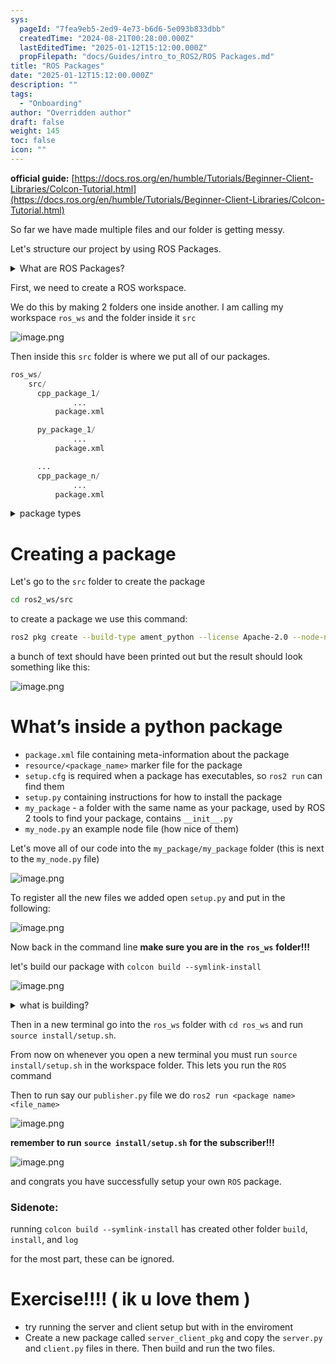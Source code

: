 ```yaml
---
sys:
  pageId: "7fea9eb5-2ed9-4e73-b6d6-5e093b833dbb"
  createdTime: "2024-08-21T00:28:00.000Z"
  lastEditedTime: "2025-01-12T15:12:00.000Z"
  propFilepath: "docs/Guides/intro_to_ROS2/ROS Packages.md"
title: "ROS Packages"
date: "2025-01-12T15:12:00.000Z"
description: ""
tags:
  - "Onboarding"
author: "Overridden author"
draft: false
weight: 145
toc: false
icon: ""
---
```


**official guide:** [https://docs.ros.org/en/humble/Tutorials/Beginner-Client-Libraries/Colcon-Tutorial.html](https://docs.ros.org/en/humble/Tutorials/Beginner-Client-Libraries/Colcon-Tutorial.html)

So far we have made multiple files and our folder is getting messy.

Let's structure our project by using ROS Packages.

<details>

<summary>What are ROS Packages?</summary>

ROS Packages are, as the name implies, packages of code that are highly sharable between ROS developers.

They consist of a folder, `package.xml` file, and source code

```python
      cpp_package_1/
		      ... imagine much code files here ..
          package.xml
```

</details>

First, we need to create a ROS workspace.

We do this by making 2 folders one inside another. I am calling my workspace `ros_ws` and the folder inside it `src`

![image.png](https://prod-files-secure.s3.us-west-2.amazonaws.com/d518164a-d88e-44d1-a4ee-3adb3bd8bce0/70706947-fd18-4537-a67b-e12946812d31/image.png?X-Amz-Algorithm=AWS4-HMAC-SHA256&X-Amz-Content-Sha256=UNSIGNED-PAYLOAD&X-Amz-Credential=ASIAZI2LB466SD2GZ5NG%2F20250507%2Fus-west-2%2Fs3%2Faws4_request&X-Amz-Date=20250507T022636Z&X-Amz-Expires=3600&X-Amz-Security-Token=IQoJb3JpZ2luX2VjEKr%2F%2F%2F%2F%2F%2F%2F%2F%2F%2FwEaCXVzLXdlc3QtMiJHMEUCIQCDKyeNtfAGHo3%2BWGuyR%2BKOIAXY%2BRysBeKRI73VqpTFNAIgYBqTR%2FG8ap2mUk1rqIlHc%2Bvv0%2FfCMZ%2B1DQRcLRbMMpYq%2FwMIUxAAGgw2Mzc0MjMxODM4MDUiDM4vqRnxQojej9Tn7ircA6HM3tqQ7vVDhDposr5Gb3o%2B8OGzRJ19aNpLmOmfn8l7LkLgdrNdFfpUY%2BsBZ10u4m%2FTkLa5mU0DmUfjhchOlIX8iH8yEQlq%2BouBuy0BtWOWQdZTGeo5WyAxayQPIt8qTnnhwUJSWXkFzZi8JKA64ls8Q9niTHox3l3mOcX%2BwTAV%2FwAB6mEUiB3EDH4%2BFO7Z1FVlXx6%2B1Q5r453sZ%2FOyf0wxZtZHTFNo4eaPyk8FsN%2BLfvwWC4YEK3rqvjr33ERB1hKaAmTwb40B0R0tVUnzgwtMuuxugXrREplzizVRpUN2iO%2BmeHbJAcHLKQo1ejMSwkeej89TW4tkSnmeF2OuFjIzMEl7f1aMfLGe30kKfnsHJG1MZdvMK6%2F3dORwNYfH5oJRyEd1llP9%2BtKJcrGbvDw%2FPk1Uf2N8jJS6ZDtYJYrZOhk%2FEzCxSPKuWtpYW6ItvzcPr45H9vF9kyv4NqCb6Io2vFA5%2BSCO9SVx7AP2%2Fu0Mv618lMJAgGrz%2FpCiyZeYCaS2LVhk2baBBK%2Fin%2BHsHK8BybkxRMAnG3GsZBAnxDkm65zRfk4sHLXo4VfKHUvQm3iwBwsAcH4pGsiz0PInUzqBBnPdwic%2BAcqXukjJu5p3f0HZrXzjTjU3iRmeMI746sAGOqUBi%2FoGYQ6F2bJI26bMv8BYR%2FLgM6C7sdTWdGRLLp8IOROw0ThBDt53A4SrQJiT9NL0r96lpyfX5Qag9C3RQxamwCylgD0uLbRRZtp6QzB1qw4FJl2c2aQKr%2FaX5iogwGYsdRmow6SnMBB86kIO6Ny9VCNYaoXQ76EZjAHKchbCcf4p3DQE4uEDhi%2BVQpM%2BnP2Nfoqg6lUoscdiyLHACd6R0TvwmLsm&X-Amz-Signature=7ab96369fcae1c1769d5dae1cb5c449dce4e3fe4e1d033a02d5d6d60f36d3a38&X-Amz-SignedHeaders=host&x-id=GetObject)

Then inside this `src` folder is where we put all of our packages.

```python
ros_ws/
    src/
      cpp_package_1/
		      ...
          package.xml

      py_package_1/
		      ...
          package.xml

      ...
      cpp_package_n/
		      ...
          package.xml

```

<details>

<summary>package types</summary>

packages can be either `C++` or python.

the intern file structure is different for each but for this guide we will stick to creating python packages

</details>

# Creating a package

Let's go to the `src` folder to create the package

```bash
cd ros2_ws/src
```

to create a package we use this command:

```bash
ros2 pkg create --build-type ament_python --license Apache-2.0 --node-name my_node my_package
```

a bunch of text should have been printed out but the result should look something like this:

![image.png](https://prod-files-secure.s3.us-west-2.amazonaws.com/d518164a-d88e-44d1-a4ee-3adb3bd8bce0/e6cf1e3f-8512-4a3e-b131-079f800bf3e8/image.png?X-Amz-Algorithm=AWS4-HMAC-SHA256&X-Amz-Content-Sha256=UNSIGNED-PAYLOAD&X-Amz-Credential=ASIAZI2LB466SD2GZ5NG%2F20250507%2Fus-west-2%2Fs3%2Faws4_request&X-Amz-Date=20250507T022636Z&X-Amz-Expires=3600&X-Amz-Security-Token=IQoJb3JpZ2luX2VjEKr%2F%2F%2F%2F%2F%2F%2F%2F%2F%2FwEaCXVzLXdlc3QtMiJHMEUCIQCDKyeNtfAGHo3%2BWGuyR%2BKOIAXY%2BRysBeKRI73VqpTFNAIgYBqTR%2FG8ap2mUk1rqIlHc%2Bvv0%2FfCMZ%2B1DQRcLRbMMpYq%2FwMIUxAAGgw2Mzc0MjMxODM4MDUiDM4vqRnxQojej9Tn7ircA6HM3tqQ7vVDhDposr5Gb3o%2B8OGzRJ19aNpLmOmfn8l7LkLgdrNdFfpUY%2BsBZ10u4m%2FTkLa5mU0DmUfjhchOlIX8iH8yEQlq%2BouBuy0BtWOWQdZTGeo5WyAxayQPIt8qTnnhwUJSWXkFzZi8JKA64ls8Q9niTHox3l3mOcX%2BwTAV%2FwAB6mEUiB3EDH4%2BFO7Z1FVlXx6%2B1Q5r453sZ%2FOyf0wxZtZHTFNo4eaPyk8FsN%2BLfvwWC4YEK3rqvjr33ERB1hKaAmTwb40B0R0tVUnzgwtMuuxugXrREplzizVRpUN2iO%2BmeHbJAcHLKQo1ejMSwkeej89TW4tkSnmeF2OuFjIzMEl7f1aMfLGe30kKfnsHJG1MZdvMK6%2F3dORwNYfH5oJRyEd1llP9%2BtKJcrGbvDw%2FPk1Uf2N8jJS6ZDtYJYrZOhk%2FEzCxSPKuWtpYW6ItvzcPr45H9vF9kyv4NqCb6Io2vFA5%2BSCO9SVx7AP2%2Fu0Mv618lMJAgGrz%2FpCiyZeYCaS2LVhk2baBBK%2Fin%2BHsHK8BybkxRMAnG3GsZBAnxDkm65zRfk4sHLXo4VfKHUvQm3iwBwsAcH4pGsiz0PInUzqBBnPdwic%2BAcqXukjJu5p3f0HZrXzjTjU3iRmeMI746sAGOqUBi%2FoGYQ6F2bJI26bMv8BYR%2FLgM6C7sdTWdGRLLp8IOROw0ThBDt53A4SrQJiT9NL0r96lpyfX5Qag9C3RQxamwCylgD0uLbRRZtp6QzB1qw4FJl2c2aQKr%2FaX5iogwGYsdRmow6SnMBB86kIO6Ny9VCNYaoXQ76EZjAHKchbCcf4p3DQE4uEDhi%2BVQpM%2BnP2Nfoqg6lUoscdiyLHACd6R0TvwmLsm&X-Amz-Signature=48f8b6639ef4a19ca240e078f099999ad16cec73185bc578273198caadfcb87d&X-Amz-SignedHeaders=host&x-id=GetObject)

# What’s inside a python package

- `package.xml` file containing meta-information about the package
- `resource/<package_name>` marker file for the package
- `setup.cfg` is required when a package has executables, so `ros2 run` can find them
- `setup.py` containing instructions for how to install the package
- `my_package` - a folder with the same name as your package, used by ROS 2 tools to find your package, contains `__init__.py`
- `my_node.py` an example node file (how nice of them)

Let's move all of our code into the `my_package/my_package` folder (this is next to the `my_node.py` file)

![image.png](https://prod-files-secure.s3.us-west-2.amazonaws.com/d518164a-d88e-44d1-a4ee-3adb3bd8bce0/9ce58f11-0da9-4d3e-b86d-506a9685d378/image.png?X-Amz-Algorithm=AWS4-HMAC-SHA256&X-Amz-Content-Sha256=UNSIGNED-PAYLOAD&X-Amz-Credential=ASIAZI2LB466SD2GZ5NG%2F20250507%2Fus-west-2%2Fs3%2Faws4_request&X-Amz-Date=20250507T022636Z&X-Amz-Expires=3600&X-Amz-Security-Token=IQoJb3JpZ2luX2VjEKr%2F%2F%2F%2F%2F%2F%2F%2F%2F%2FwEaCXVzLXdlc3QtMiJHMEUCIQCDKyeNtfAGHo3%2BWGuyR%2BKOIAXY%2BRysBeKRI73VqpTFNAIgYBqTR%2FG8ap2mUk1rqIlHc%2Bvv0%2FfCMZ%2B1DQRcLRbMMpYq%2FwMIUxAAGgw2Mzc0MjMxODM4MDUiDM4vqRnxQojej9Tn7ircA6HM3tqQ7vVDhDposr5Gb3o%2B8OGzRJ19aNpLmOmfn8l7LkLgdrNdFfpUY%2BsBZ10u4m%2FTkLa5mU0DmUfjhchOlIX8iH8yEQlq%2BouBuy0BtWOWQdZTGeo5WyAxayQPIt8qTnnhwUJSWXkFzZi8JKA64ls8Q9niTHox3l3mOcX%2BwTAV%2FwAB6mEUiB3EDH4%2BFO7Z1FVlXx6%2B1Q5r453sZ%2FOyf0wxZtZHTFNo4eaPyk8FsN%2BLfvwWC4YEK3rqvjr33ERB1hKaAmTwb40B0R0tVUnzgwtMuuxugXrREplzizVRpUN2iO%2BmeHbJAcHLKQo1ejMSwkeej89TW4tkSnmeF2OuFjIzMEl7f1aMfLGe30kKfnsHJG1MZdvMK6%2F3dORwNYfH5oJRyEd1llP9%2BtKJcrGbvDw%2FPk1Uf2N8jJS6ZDtYJYrZOhk%2FEzCxSPKuWtpYW6ItvzcPr45H9vF9kyv4NqCb6Io2vFA5%2BSCO9SVx7AP2%2Fu0Mv618lMJAgGrz%2FpCiyZeYCaS2LVhk2baBBK%2Fin%2BHsHK8BybkxRMAnG3GsZBAnxDkm65zRfk4sHLXo4VfKHUvQm3iwBwsAcH4pGsiz0PInUzqBBnPdwic%2BAcqXukjJu5p3f0HZrXzjTjU3iRmeMI746sAGOqUBi%2FoGYQ6F2bJI26bMv8BYR%2FLgM6C7sdTWdGRLLp8IOROw0ThBDt53A4SrQJiT9NL0r96lpyfX5Qag9C3RQxamwCylgD0uLbRRZtp6QzB1qw4FJl2c2aQKr%2FaX5iogwGYsdRmow6SnMBB86kIO6Ny9VCNYaoXQ76EZjAHKchbCcf4p3DQE4uEDhi%2BVQpM%2BnP2Nfoqg6lUoscdiyLHACd6R0TvwmLsm&X-Amz-Signature=45a5c9a49001e5ae644344747bd65935a920d1a0b75bdc46fb9eef85ac4d60df&X-Amz-SignedHeaders=host&x-id=GetObject)

To register all the new files we added open `setup.py` and put in the following:

![image.png](https://prod-files-secure.s3.us-west-2.amazonaws.com/d518164a-d88e-44d1-a4ee-3adb3bd8bce0/1cd7c262-4cae-4496-9d75-c178537d24a2/image.png?X-Amz-Algorithm=AWS4-HMAC-SHA256&X-Amz-Content-Sha256=UNSIGNED-PAYLOAD&X-Amz-Credential=ASIAZI2LB466SD2GZ5NG%2F20250507%2Fus-west-2%2Fs3%2Faws4_request&X-Amz-Date=20250507T022636Z&X-Amz-Expires=3600&X-Amz-Security-Token=IQoJb3JpZ2luX2VjEKr%2F%2F%2F%2F%2F%2F%2F%2F%2F%2FwEaCXVzLXdlc3QtMiJHMEUCIQCDKyeNtfAGHo3%2BWGuyR%2BKOIAXY%2BRysBeKRI73VqpTFNAIgYBqTR%2FG8ap2mUk1rqIlHc%2Bvv0%2FfCMZ%2B1DQRcLRbMMpYq%2FwMIUxAAGgw2Mzc0MjMxODM4MDUiDM4vqRnxQojej9Tn7ircA6HM3tqQ7vVDhDposr5Gb3o%2B8OGzRJ19aNpLmOmfn8l7LkLgdrNdFfpUY%2BsBZ10u4m%2FTkLa5mU0DmUfjhchOlIX8iH8yEQlq%2BouBuy0BtWOWQdZTGeo5WyAxayQPIt8qTnnhwUJSWXkFzZi8JKA64ls8Q9niTHox3l3mOcX%2BwTAV%2FwAB6mEUiB3EDH4%2BFO7Z1FVlXx6%2B1Q5r453sZ%2FOyf0wxZtZHTFNo4eaPyk8FsN%2BLfvwWC4YEK3rqvjr33ERB1hKaAmTwb40B0R0tVUnzgwtMuuxugXrREplzizVRpUN2iO%2BmeHbJAcHLKQo1ejMSwkeej89TW4tkSnmeF2OuFjIzMEl7f1aMfLGe30kKfnsHJG1MZdvMK6%2F3dORwNYfH5oJRyEd1llP9%2BtKJcrGbvDw%2FPk1Uf2N8jJS6ZDtYJYrZOhk%2FEzCxSPKuWtpYW6ItvzcPr45H9vF9kyv4NqCb6Io2vFA5%2BSCO9SVx7AP2%2Fu0Mv618lMJAgGrz%2FpCiyZeYCaS2LVhk2baBBK%2Fin%2BHsHK8BybkxRMAnG3GsZBAnxDkm65zRfk4sHLXo4VfKHUvQm3iwBwsAcH4pGsiz0PInUzqBBnPdwic%2BAcqXukjJu5p3f0HZrXzjTjU3iRmeMI746sAGOqUBi%2FoGYQ6F2bJI26bMv8BYR%2FLgM6C7sdTWdGRLLp8IOROw0ThBDt53A4SrQJiT9NL0r96lpyfX5Qag9C3RQxamwCylgD0uLbRRZtp6QzB1qw4FJl2c2aQKr%2FaX5iogwGYsdRmow6SnMBB86kIO6Ny9VCNYaoXQ76EZjAHKchbCcf4p3DQE4uEDhi%2BVQpM%2BnP2Nfoqg6lUoscdiyLHACd6R0TvwmLsm&X-Amz-Signature=a87a4b7829307c00d6471bd0a93c01cf2aa559d7d1427a84594435f4fdb86f84&X-Amz-SignedHeaders=host&x-id=GetObject)

Now back in the command line **make sure you are in the** **`ros_ws`** **folder!!!**

let's build our package with `colcon build --symlink-install`

![image.png](https://prod-files-secure.s3.us-west-2.amazonaws.com/d518164a-d88e-44d1-a4ee-3adb3bd8bce0/2f2a0d27-b173-48fd-b189-5f5c0ce65619/image.png?X-Amz-Algorithm=AWS4-HMAC-SHA256&X-Amz-Content-Sha256=UNSIGNED-PAYLOAD&X-Amz-Credential=ASIAZI2LB466SD2GZ5NG%2F20250507%2Fus-west-2%2Fs3%2Faws4_request&X-Amz-Date=20250507T022636Z&X-Amz-Expires=3600&X-Amz-Security-Token=IQoJb3JpZ2luX2VjEKr%2F%2F%2F%2F%2F%2F%2F%2F%2F%2FwEaCXVzLXdlc3QtMiJHMEUCIQCDKyeNtfAGHo3%2BWGuyR%2BKOIAXY%2BRysBeKRI73VqpTFNAIgYBqTR%2FG8ap2mUk1rqIlHc%2Bvv0%2FfCMZ%2B1DQRcLRbMMpYq%2FwMIUxAAGgw2Mzc0MjMxODM4MDUiDM4vqRnxQojej9Tn7ircA6HM3tqQ7vVDhDposr5Gb3o%2B8OGzRJ19aNpLmOmfn8l7LkLgdrNdFfpUY%2BsBZ10u4m%2FTkLa5mU0DmUfjhchOlIX8iH8yEQlq%2BouBuy0BtWOWQdZTGeo5WyAxayQPIt8qTnnhwUJSWXkFzZi8JKA64ls8Q9niTHox3l3mOcX%2BwTAV%2FwAB6mEUiB3EDH4%2BFO7Z1FVlXx6%2B1Q5r453sZ%2FOyf0wxZtZHTFNo4eaPyk8FsN%2BLfvwWC4YEK3rqvjr33ERB1hKaAmTwb40B0R0tVUnzgwtMuuxugXrREplzizVRpUN2iO%2BmeHbJAcHLKQo1ejMSwkeej89TW4tkSnmeF2OuFjIzMEl7f1aMfLGe30kKfnsHJG1MZdvMK6%2F3dORwNYfH5oJRyEd1llP9%2BtKJcrGbvDw%2FPk1Uf2N8jJS6ZDtYJYrZOhk%2FEzCxSPKuWtpYW6ItvzcPr45H9vF9kyv4NqCb6Io2vFA5%2BSCO9SVx7AP2%2Fu0Mv618lMJAgGrz%2FpCiyZeYCaS2LVhk2baBBK%2Fin%2BHsHK8BybkxRMAnG3GsZBAnxDkm65zRfk4sHLXo4VfKHUvQm3iwBwsAcH4pGsiz0PInUzqBBnPdwic%2BAcqXukjJu5p3f0HZrXzjTjU3iRmeMI746sAGOqUBi%2FoGYQ6F2bJI26bMv8BYR%2FLgM6C7sdTWdGRLLp8IOROw0ThBDt53A4SrQJiT9NL0r96lpyfX5Qag9C3RQxamwCylgD0uLbRRZtp6QzB1qw4FJl2c2aQKr%2FaX5iogwGYsdRmow6SnMBB86kIO6Ny9VCNYaoXQ76EZjAHKchbCcf4p3DQE4uEDhi%2BVQpM%2BnP2Nfoqg6lUoscdiyLHACd6R0TvwmLsm&X-Amz-Signature=6678fcca9487ecf7583b3cfbc6d6d6c0269eecead78bd3eecf7c805efc8e9285&X-Amz-SignedHeaders=host&x-id=GetObject)

<details>

<summary>what is building?</summary>

if you are a CS major at Rose-Hulman you will learn the answer to this in CSSE132

but TLDR; is it combines all the code files into one program that can be run easily 

</details>

Then in a new terminal go into the `ros_ws` folder with `cd ros_ws` and run `source install/setup.sh`. 

From now on whenever you open a new terminal you must run `source install/setup.sh` in the workspace folder. This lets you run the `ROS` command

Then to run say our `publisher.py` file we do `ros2 run <package name> <file_name>`

![image.png](https://prod-files-secure.s3.us-west-2.amazonaws.com/d518164a-d88e-44d1-a4ee-3adb3bd8bce0/4f4b1219-3a44-4632-aa0a-ce3471699f59/image.png?X-Amz-Algorithm=AWS4-HMAC-SHA256&X-Amz-Content-Sha256=UNSIGNED-PAYLOAD&X-Amz-Credential=ASIAZI2LB466SD2GZ5NG%2F20250507%2Fus-west-2%2Fs3%2Faws4_request&X-Amz-Date=20250507T022636Z&X-Amz-Expires=3600&X-Amz-Security-Token=IQoJb3JpZ2luX2VjEKr%2F%2F%2F%2F%2F%2F%2F%2F%2F%2FwEaCXVzLXdlc3QtMiJHMEUCIQCDKyeNtfAGHo3%2BWGuyR%2BKOIAXY%2BRysBeKRI73VqpTFNAIgYBqTR%2FG8ap2mUk1rqIlHc%2Bvv0%2FfCMZ%2B1DQRcLRbMMpYq%2FwMIUxAAGgw2Mzc0MjMxODM4MDUiDM4vqRnxQojej9Tn7ircA6HM3tqQ7vVDhDposr5Gb3o%2B8OGzRJ19aNpLmOmfn8l7LkLgdrNdFfpUY%2BsBZ10u4m%2FTkLa5mU0DmUfjhchOlIX8iH8yEQlq%2BouBuy0BtWOWQdZTGeo5WyAxayQPIt8qTnnhwUJSWXkFzZi8JKA64ls8Q9niTHox3l3mOcX%2BwTAV%2FwAB6mEUiB3EDH4%2BFO7Z1FVlXx6%2B1Q5r453sZ%2FOyf0wxZtZHTFNo4eaPyk8FsN%2BLfvwWC4YEK3rqvjr33ERB1hKaAmTwb40B0R0tVUnzgwtMuuxugXrREplzizVRpUN2iO%2BmeHbJAcHLKQo1ejMSwkeej89TW4tkSnmeF2OuFjIzMEl7f1aMfLGe30kKfnsHJG1MZdvMK6%2F3dORwNYfH5oJRyEd1llP9%2BtKJcrGbvDw%2FPk1Uf2N8jJS6ZDtYJYrZOhk%2FEzCxSPKuWtpYW6ItvzcPr45H9vF9kyv4NqCb6Io2vFA5%2BSCO9SVx7AP2%2Fu0Mv618lMJAgGrz%2FpCiyZeYCaS2LVhk2baBBK%2Fin%2BHsHK8BybkxRMAnG3GsZBAnxDkm65zRfk4sHLXo4VfKHUvQm3iwBwsAcH4pGsiz0PInUzqBBnPdwic%2BAcqXukjJu5p3f0HZrXzjTjU3iRmeMI746sAGOqUBi%2FoGYQ6F2bJI26bMv8BYR%2FLgM6C7sdTWdGRLLp8IOROw0ThBDt53A4SrQJiT9NL0r96lpyfX5Qag9C3RQxamwCylgD0uLbRRZtp6QzB1qw4FJl2c2aQKr%2FaX5iogwGYsdRmow6SnMBB86kIO6Ny9VCNYaoXQ76EZjAHKchbCcf4p3DQE4uEDhi%2BVQpM%2BnP2Nfoqg6lUoscdiyLHACd6R0TvwmLsm&X-Amz-Signature=c121646c46e0a8217bf32203d62d5e3a19154920c6b65188fa45ed1576404fde&X-Amz-SignedHeaders=host&x-id=GetObject)

**remember to run** **`source install/setup.sh`** **for the subscriber!!!**

![image.png](https://prod-files-secure.s3.us-west-2.amazonaws.com/d518164a-d88e-44d1-a4ee-3adb3bd8bce0/02121119-dad4-49ec-8356-c956108b4243/image.png?X-Amz-Algorithm=AWS4-HMAC-SHA256&X-Amz-Content-Sha256=UNSIGNED-PAYLOAD&X-Amz-Credential=ASIAZI2LB466SD2GZ5NG%2F20250507%2Fus-west-2%2Fs3%2Faws4_request&X-Amz-Date=20250507T022636Z&X-Amz-Expires=3600&X-Amz-Security-Token=IQoJb3JpZ2luX2VjEKr%2F%2F%2F%2F%2F%2F%2F%2F%2F%2FwEaCXVzLXdlc3QtMiJHMEUCIQCDKyeNtfAGHo3%2BWGuyR%2BKOIAXY%2BRysBeKRI73VqpTFNAIgYBqTR%2FG8ap2mUk1rqIlHc%2Bvv0%2FfCMZ%2B1DQRcLRbMMpYq%2FwMIUxAAGgw2Mzc0MjMxODM4MDUiDM4vqRnxQojej9Tn7ircA6HM3tqQ7vVDhDposr5Gb3o%2B8OGzRJ19aNpLmOmfn8l7LkLgdrNdFfpUY%2BsBZ10u4m%2FTkLa5mU0DmUfjhchOlIX8iH8yEQlq%2BouBuy0BtWOWQdZTGeo5WyAxayQPIt8qTnnhwUJSWXkFzZi8JKA64ls8Q9niTHox3l3mOcX%2BwTAV%2FwAB6mEUiB3EDH4%2BFO7Z1FVlXx6%2B1Q5r453sZ%2FOyf0wxZtZHTFNo4eaPyk8FsN%2BLfvwWC4YEK3rqvjr33ERB1hKaAmTwb40B0R0tVUnzgwtMuuxugXrREplzizVRpUN2iO%2BmeHbJAcHLKQo1ejMSwkeej89TW4tkSnmeF2OuFjIzMEl7f1aMfLGe30kKfnsHJG1MZdvMK6%2F3dORwNYfH5oJRyEd1llP9%2BtKJcrGbvDw%2FPk1Uf2N8jJS6ZDtYJYrZOhk%2FEzCxSPKuWtpYW6ItvzcPr45H9vF9kyv4NqCb6Io2vFA5%2BSCO9SVx7AP2%2Fu0Mv618lMJAgGrz%2FpCiyZeYCaS2LVhk2baBBK%2Fin%2BHsHK8BybkxRMAnG3GsZBAnxDkm65zRfk4sHLXo4VfKHUvQm3iwBwsAcH4pGsiz0PInUzqBBnPdwic%2BAcqXukjJu5p3f0HZrXzjTjU3iRmeMI746sAGOqUBi%2FoGYQ6F2bJI26bMv8BYR%2FLgM6C7sdTWdGRLLp8IOROw0ThBDt53A4SrQJiT9NL0r96lpyfX5Qag9C3RQxamwCylgD0uLbRRZtp6QzB1qw4FJl2c2aQKr%2FaX5iogwGYsdRmow6SnMBB86kIO6Ny9VCNYaoXQ76EZjAHKchbCcf4p3DQE4uEDhi%2BVQpM%2BnP2Nfoqg6lUoscdiyLHACd6R0TvwmLsm&X-Amz-Signature=b637d8b01bd57fbbda66ec1e372533d5908ee89c8b086ae17494060a08d9e6de&X-Amz-SignedHeaders=host&x-id=GetObject)

and congrats you have successfully setup your own `ROS` package.

### Sidenote:

running `colcon build --symlink-install` has created other folder `build`, `install`, and `log`

for the most part, these can be ignored.

# Exercise!!!! ( ik u love them )

- try running the server and client setup but with in the enviroment
- Create a new package called `server_client_pkg` and copy the `server.py` and `client.py` files in there. Then build and run the two files.
